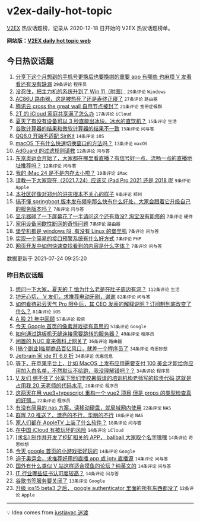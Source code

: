 # v2ex-daily-hot-topic

[V2EX](https://www.v2ex.com/) 热议话题榜，记录从 2020-12-18 日开始的 V2EX 热议话题榜单。

**网站版：[V2EX daily hot topic web](https://boojack.github.io/v2ex-daily-hot-topic-web/)**

## 今日热议话题

<!-- TODAY BEGIN -->

1. [分享下这个月想到的手机号更换后也要换绑的重要 app 有哪些 也麻烦 V 友看看还有没有缺漏](https://www.v2ex.com/t/791465) `29条评论` `程序员`
1. [没忍住，把主力机的系统升到了 Win 11（附图）](https://www.v2ex.com/t/791479) `29条评论` `Windows`
1. [AC86U 路由器，这是被热死了还是寿终正寝了](https://www.v2ex.com/t/791460) `27条评论` `路由器`
1. [腾讯云 cross the great wall 自用节点被封了](https://www.v2ex.com/t/791468) `21条评论` `宽带症候群`
1. [2T 的 iCloud 家庭共享满了怎么办](https://www.v2ex.com/t/791462) `17条评论` `iCloud`
1. [夏天了有没有设备可以 3 秒直能出冰块、冰水的直饮机？](https://www.v2ex.com/t/791510) `15条评论` `生活`
1. [谷歌计算器的结果和微软计算器的结果不一致](https://www.v2ex.com/t/791461) `15条评论` `问与答`
1. [QQ8.0 开始不适配 SiriKit](https://www.v2ex.com/t/791484) `14条评论` `iOS`
1. [macOS 下有什么快速切换窗口的方法吗？](https://www.v2ex.com/t/791480) `13条评论` `macOS`
1. [AdGuard 的过滤规则请教](https://www.v2ex.com/t/791501) `12条评论` `问与答`
1. [东京奥运会开始了，大家都在哪里看直播？有信号好一点，流畅一点的直播地址推荐吗？](https://www.v2ex.com/t/791477) `12条评论` `问与答`
1. [我的 iMac 24 是不是内存太小啦？](https://www.v2ex.com/t/791473) `10条评论` `iMac`
1. [请教一下大家现在（2021.7.24）应该买 iPad Pro 2021 还是 2018 呢](https://www.v2ex.com/t/791522) `9条评论` `Apple`
1. [本社区好像对郑州的洪灾根本不关心的样子](https://www.v2ex.com/t/791474) `9条评论` `郑州`
1. [搞不懂 springboot 版本发布频率那么快有什么好处，大家会跟着它升级自己的服务版本吗？](https://www.v2ex.com/t/791514) `7条评论` `问与答`
1. [显示器碰了一下屏幕花了一半请问这个还有救没? 淘宝没有能修的](https://www.v2ex.com/t/791497) `7条评论` `硬件`
1. [家用设备间歇性断网的奇怪问题](https://www.v2ex.com/t/791478) `7条评论` `路由器`
1. [堡垒机都是 windows 吗, 有没有 Linux 的堡垒机](https://www.v2ex.com/t/791475) `7条评论` `问与答`
1. [实现一个简易的接口预警系统有什么好方式](https://www.v2ex.com/t/791464) `7条评论` `PHP`
1. [网页开发中如何快速查找看到的内容是什么字体？](https://www.v2ex.com/t/791458) `7条评论` `问与答`

数据更新于 2021-07-24 09:25:20

<!-- TODAY END -->

### 昨日热议话题

<!-- YESTERDAY BEGIN -->

1. [想问一下大家，夏天的 T 恤为什么老是在肚子周边有洞？](https://www.v2ex.com/t/791197) `112条评论` `生活`
1. [护牙心切， V 友们，求推荐电动牙刷，谢谢](https://www.v2ex.com/t/791259) `82条评论` `问与答`
1. [如何看待彩云天气 Pro 限免后，其 CEO 发表的解释说明？订阅制到底改变了什么？](https://www.v2ex.com/t/791275) `81条评论` `iOS`
1. [A 股 21 年中回顾](https://www.v2ex.com/t/791271) `57条评论` `投资`
1. [今天 Google 首页的像素游戏挺有意思的](https://www.v2ex.com/t/791225) `53条评论` `Google`
1. [如何通过跳板机无缝连接需要跳转的服务器？](https://www.v2ex.com/t/791209) `49条评论` `程序员`
1. [闲置的 NUC 拿来做科*上*网关了](https://www.v2ex.com/t/791221) `36条评论` `路由器`
1. [[搞个副业]临期商品百亿风口，就差一个程序员了](https://www.v2ex.com/t/791325) `34条评论` `奇思妙想`
1. [Jetbrain 家 ide 打 6.8 折](https://www.v2ex.com/t/791203) `34条评论` `优惠信息`
1. [等下，在苹果平台上，比如 MacOS 上发布应用需要支付 100 美金才能给你应用加入白名单，不然默认不给跑，我没理解错吧？？](https://www.v2ex.com/t/791227) `34条评论` `程序员`
1. [V 友们,绷不住了,分享下我们学校暑假请的培训机构老师写的珍贵代码,这就是占用我 20 天老师的代码水平,](https://www.v2ex.com/t/791348) `28条评论` `程序员`
1. [这两天在用 vue3+typescript 重构一个 vue2 项目,但是 props 的类型检查真的好弱...](https://www.v2ex.com/t/791413) `22条评论` `程序员`
1. [有没有简易的 nas 方案，读移动硬盘，就局域网内使用](https://www.v2ex.com/t/791311) `22条评论` `NAS`
1. [群晖 7.0 推送了，漂亮的不行，华丽的不行](https://www.v2ex.com/t/791375) `18条评论` `NAS`
1. [家人们都在 AppleTV 上装了什么软件？](https://www.v2ex.com/t/791269) `18条评论` `问与答`
1. [在中国 iCloud 有被玩坏的风险](https://www.v2ex.com/t/791440) `14条评论` `iCloud`
1. [[求名] 制作并开发了挖矿相关的 APP， ballball 大家取个名字嘿嘿](https://www.v2ex.com/t/791321) `14条评论` `奇思妙想`
1. [今天 google 首页的小游戏挺好玩的](https://www.v2ex.com/t/791268) `14条评论` `Google`
1. [迫于奥运会，求推荐好用的直播 app 或 iptv 直播源](https://www.v2ex.com/t/791246) `14条评论` `问与答`
1. [国外有什么类似 V 站这样适合摸鱼的论坛？纯英文的](https://www.v2ex.com/t/791245) `14条评论` `问与答`
1. [IT 行业哪些证书认可度较高？](https://www.v2ex.com/t/791211) `14条评论` `问与答`
1. [谷歌书签服务要关闭了](https://www.v2ex.com/t/791286) `13条评论` `Google`
1. [升级 ios15 beta3 之后， google authenticator 里面的所有东西都没了](https://www.v2ex.com/t/791260) `12条评论` `Apple`

<!-- YESTERDAY END -->

---

💡 Idea comes from [justjavac 迷渡](https://github.com/justjavac/)
